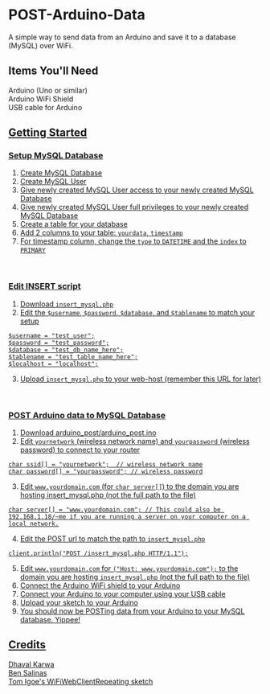 POST-Arduino-Data
=================

A simple way to send data from an Arduino and save it to a database (MySQL) over WiFi. 


Items You'll Need
-------------
Arduino (Uno or similar)<br />
Arduino WiFi Shield<br />
USB cable for Arduino<br />
<a href="https://github.com/ericbenwa/POST-Arduino-Data/archive/master.zip">


Getting Started
-------------

### Setup MySQL Database<br />
1. Create MySQL Database<br />
2. Create MySQL User<br />
3. Give newly created MySQL User access to your newly created MySQL Database<br />
4. Give newly created MySQL User full privileges to your newly created MySQL Database<br />
5. Create a table for your database<br />
6. Add 2 columns to your table: `yourdata`, `timestamp`<br />
7. For timestamp column, change the `type` to `DATETIME` and the `index` to `PRIMARY`<br />
<br />

### Edit INSERT script<br />
1. Download `insert_mysql.php`<br />
2. Edit the `$username`, `$password`, `$database`, and `$tablename` to match your setup<br />
```
$username = "test_user";
$password = "test_password";
$database = "test_db_name_here";
$tablename = "test_table_name_here";
$localhost = "localhost";
```
3. Upload `insert_mysql.php` to your web-host (remember this URL for later)<br />
<br />

### POST Arduino data to MySQL Database<br />
1. Download arduino_post/arduino_post.ino<br />
2. Edit `yournetwork` (wireless network name) and `yourpassword` (wireless password) to connect to your router<br />
```
char ssid[] = "yournetwork";  // wireless network name
char password[] = "yourpassword"; // wireless password
```
3. Edit `www.yourdomain.com` (for `char server[]`) to the domain you are hosting insert_mysql.php (not the full path to the file)<br />
```
char server[] = "www.yourdomain.com"; // This could also be 192.168.1.18/~me if you are running a server on your computer on a local network.
```
4. Edit the POST url to match the path to `insert_mysql.php`<br />
```
client.println("POST /insert_mysql.php HTTP/1.1");
```
5. Edit `www.yourdomain.com` for `("Host: www.yourdomain.com");` to the domain you are hosting `insert_mysql.php` (not the full path to the file) 
6. Connect the Arduino WiFi shield to your Arduino<br />
7. Connect your Arduino to your computer using your USB cable<br />
8. Upload your sketch to your Arduino<br />
9. You should now be POSTing data from your Arduino to your MySQL database. Yippee!<br />


Credits
-------------

<a href="https://github.com/dk4invo">Dhaval Karwa</a><br />
<a href="https://github.com/bsalinas">Ben Salinas</a><br />
<a href="http://arduino.cc/en/Tutorial/WiFiWebClientRepeating">Tom Igoe's WiFiWebClientRepeating sketch</a>
